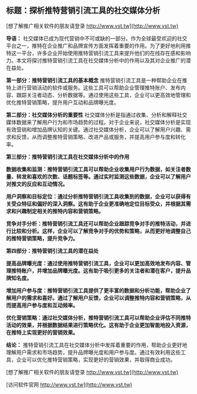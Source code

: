 ## **标题：探析推特营销引流工具的社交媒体分析**

[想了解推广相关软件的朋友请登录 http://www.vst.tw](http://www.vst.tw)

**导语：**
社交媒体已成为现代营销中不可或缺的一部分。作为全球最受欢迎的社交平台之一，推特在企业推广和品牌宣传方面发挥着重要的作用。为了更好地利用推特这一平台，许多企业开始使用推特营销引流工具来提升他们的在线存在感和影响力。本文将探讨推特营销引流工具在社交媒体分析中的作用以及其对企业推广的潜在益处。

**第一部分：推特营销引流工具的基本概念**
推特营销引流工具是一种帮助企业在推特上进行营销活动的软件或服务。这些工具可以帮助企业管理推特账户、发布内容、跟踪关注者动态、分析数据等。通过使用这些工具，企业可以更高效地管理和优化推特营销策略，提升用户互动和品牌曝光度。

**第二部分：社交媒体分析的重要性**
社交媒体分析是指通过收集、分析和解释社交媒体数据来了解用户行为和市场趋势的过程。对于企业来说，社交媒体分析是实现有效营销和增加品牌认知的关键。通过社交媒体分析，企业可以了解用户兴趣、需求和反馈，从而调整推特营销策略、改进产品或服务，并提高用户参与度和转化率。

**第三部分：推特营销引流工具在社交媒体分析中的作用**

**数据收集和监测：推特营销引流工具可以帮助企业收集用户行为数据，如关注者数量、转发和喜欢的次数、话题标签等。通过实时监测这些数据，企业可以了解用户对推文的反应和互动情况。**

**用户洞察和目标定位：通过分析推特营销引流工具收集到的数据，企业可以获得有关受众特征和偏好的深入洞察。这有助于企业更准确地定位目标受众，并根据其需求和兴趣制定相关的推特内容和营销策略。**

**竞争对手分析：推特营销引流工具还可以帮助企业跟踪竞争对手的推特活动，并进行比较和分析。这样，企业可以了解竞争对手的优势和策略，从而更好地调整自己的推特营销策略，提升竞争力。**

**第四部分：推特营销引流工具的潜在益处**

**提高品牌曝光度：通过使用推特营销引流工具，企业可以更加高效地发布内容、管理推特账户，并增加品牌曝光度。这有助于吸引更多的关注者和潜在客户，提升品牌知名度。**

**增加用户参与度：推特营销引流工具提供了更丰富的数据和分析功能，帮助企业了解用户的需求和喜好。通过了解用户反馈，企业可以调整推特内容和营销策略，从而提高用户参与度和互动频率。**

**优化营销策略：通过社交媒体分析，推特营销引流工具可以帮助企业评估不同推特活动的效果，并根据数据结果进行策略优化。这有助于企业更加智能地投入资源，在推特上实现更好的营销效果。**

**结论：**
推特营销引流工具在社交媒体分析中发挥着重要的作用，帮助企业更好地理解用户需求和市场趋势，提升品牌曝光度和用户参与度。通过有效利用这些工具，企业可以优化推特营销策略，实现更好的营销效果，并取得商业成功。

[想了解推广相关软件的朋友请登录 http://www.vst.tw](http://www.vst.tw)


[访问软件官网 http://www.vst.tw](http://www.vst.tw)
